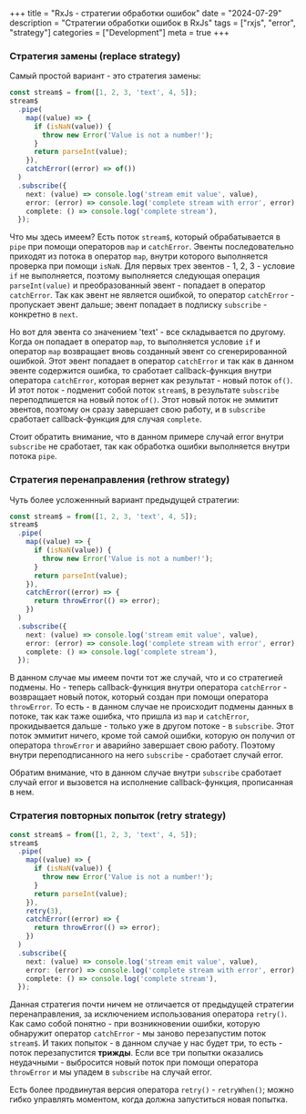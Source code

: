 +++
title = "RxJs - стратегии обработки ошибок"
date = "2024-07-29"
description = "Стратегии обработки ошибок в RxJs"
tags = ["rxjs", "error", "strategy"]
categories = ["Development"]
meta = true
+++

### Стратегия замены (replace strategy)

Самый простой вариант - это стратегия замены:

```typescript
const stream$ = from([1, 2, 3, 'text', 4, 5]);
stream$
  .pipe(
    map((value) => {
      if (isNaN(value)) {
        throw new Error('Value is not a number!');
      }
      return parseInt(value);
    }),
    catchError((error) => of())
  )
  .subscribe({
    next: (value) => console.log('stream emit value', value),
    error: (error) => console.log('complete stream with error', error),
    complete: () => console.log('complete stream'),
  });
```

Что мы здесь имеем? Есть поток `stream$`, который обрабатывается в `pipe` при помощи операторов `map` и `catchError`. Эвенты последовательно приходят из потока в оператор `map`, внутри которого выполняется проверка при помощи `isNaN`. Для первых трех эвентов - 1, 2, 3 - условие `if` не выполняется, поэтому выполняется следующая операция `parseInt(value)` и преобразованный эвент - попадает в оператор `catchError`. Так как эвент не является ошибкой, то оператор `catchError` - пропускает эвент дальше; эвент попадает в подписку `subscribe` - конкретно в `next`.

Но вот для эвента со значением 'text' - все складывается по другому. Когда он попадает в оператор `map`, то выполняется условие `if` и оператор `map` возвращает вновь созданный эвент со сгенерированной ошибкой. Этот эвент попадает в оператор `catchError` и так как в данном эвенте содержится ошибка, то сработает callback-функция внутри оператора `catchError`, которая вернет как результат - новый поток `of()`. И этот поток - подменит собой поток `stream$`, в результате `subscribe` переподпишется на новый поток `of()`. Этот новый поток не эммитит эвентов, поэтому он сразу завершает свою работу, и в `subscribe` сработает callback-функция для случая `complete`.

Стоит обратить внимание, что в данном примере случай error внутри `subscribe` не сработает, так как обработка ошибки выполняется внутри потока `pipe`.

### Стратегия перенаправления (rethrow strategy)

Чуть более усложеннный вариант предыдущей стратегии:

```typescript
const stream$ = from([1, 2, 3, 'text', 4, 5]);
stream$
  .pipe(
    map((value) => {
      if (isNaN(value)) {
        throw new Error('Value is not a number!');
      }
      return parseInt(value);
    }),
    catchError((error) => {
      return throwError(() => error);
    })
  )
  .subscribe({
    next: (value) => console.log('stream emit value', value),
    error: (error) => console.log('complete stream with error', error),
    complete: () => console.log('complete stream'),
  });
```

В данном случае мы имеем почти тот же случай, что и со стратегией подмены. Но - теперь callback-функция внутри оператора `catchError` - возвращает новый поток, который создан при помощи оператора `throwError`. То есть - в данном случае не происходит подмены данных в потоке, так как таже ошибка, что пришла из `map` и `catchError`, прокидывается дальше - только уже в другом потоке - в `subscribe`. Этот поток эммитит ничего, кроме той самой ошибки, которую он получил от оператора `throwError` и аварийно завершает свою работу. Поэтому внутри переподписанного на него `subscribe` - сработает случай error.

Обратим внимание, что в данном случае внутри `subscribe` сработает случай error и вызовется на исполнение callback-функция, прописанная в нем.

### Стратегия повторных попыток (retry strategy)

```typescript
const stream$ = from([1, 2, 3, 'text', 4, 5]);
stream$
  .pipe(
    map((value) => {
      if (isNaN(value)) {
        throw new Error('Value is not a number!');
      }
      return parseInt(value);
    }),
    retry(3),
    catchError((error) => {
      return throwError(() => error);
    })
  )
  .subscribe({
    next: (value) => console.log('stream emit value', value),
    error: (error) => console.log('complete stream with error', error),
    complete: () => console.log('complete stream'),
  });
```

Данная стратегия почти ничем не отличается от предыдущей стратегии перенаправления, за исключением использования оператора `retry()`. Как само собой понятно - при возникновении ошибки, которую обнаружит оператор `catchError` - мы заново перезапустим поток `stream$`. И таких попыток - в данном случае у нас будет три, то есть - поток перезапустится **трижды**. Если все три попытки оказались неудачными - выбросится новый поток при помощи оператора `throwError` и мы упадем в `subscribe` на случай error.

Есть более продвинутая версия оператора `retry()` - `retryWhen()`; можно гибко управлять моментом, когда должна запуститься новая попытка.